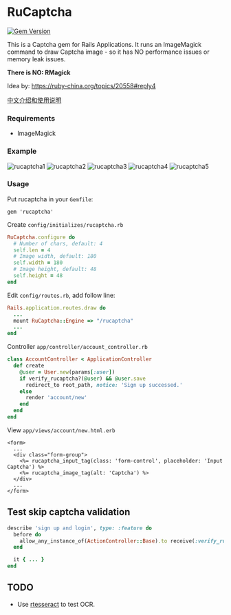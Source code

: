 # RuCaptcha

[![Gem Version](https://badge.fury.io/rb/rucaptcha.svg)](https://badge.fury.io/rb/rucaptcha)

This is a Captcha gem for Rails Applications. It runs an ImageMagick command to draw Captcha image - so it has NO performance issues or memory leak issues.

**There is NO: RMagick**

Idea by: https://ruby-china.org/topics/20558#reply4

[中文介绍和使用说明](https://ruby-china.org/topics/27832)

### Requirements

- ImageMagick

### Example

![rucaptcha1](https://cloud.githubusercontent.com/assets/5518/10726119/a844dfce-7c0b-11e5-99c3-a818f3ef3dd2.png) ![rucaptcha2](https://cloud.githubusercontent.com/assets/5518/10747608/2f2f5f10-7c92-11e5-860b-914db5695a57.png) ![rucaptcha3](https://cloud.githubusercontent.com/assets/5518/10747609/2f5bbac4-7c92-11e5-8192-4aa5dfb025b7.png) ![rucaptcha4](https://cloud.githubusercontent.com/assets/5518/10747611/2f7c6a12-7c92-11e5-8730-de7295b36dd6.png) ![rucaptcha5](https://cloud.githubusercontent.com/assets/5518/10747610/2f7a9d86-7c92-11e5-911a-44596c9aeef5.png)



### Usage

Put rucaptcha in your `Gemfile`:

```
gem 'rucaptcha'
```

Create `config/initializes/rucaptcha.rb`

```rb
RuCaptcha.configure do
  # Number of chars, default: 4
  self.len = 4
  # Image width, default: 180
  self.width = 180
  # Image height, default: 48
  self.height = 48
end
```

Edit `config/routes.rb`, add follow line:

```rb
Rails.application.routes.draw do
  ...
  mount RuCaptcha::Engine => "/rucaptcha"
  ...
end
```

Controller `app/controller/account_controller.rb`

```rb
class AccountController < ApplicationController
  def create
    @user = User.new(params[:user])
    if verify_rucaptcha?(@user) && @user.save
      redirect_to root_path, notice: 'Sign up successed.'
    else
      render 'account/new'
    end
  end
end
```

View `app/views/account/new.html.erb`

```erb
<form>
  ...
  <div class="form-group">
    <%= rucaptcha_input_tag(class: 'form-control', placeholder: 'Input Captcha') %>
    <%= rucaptcha_image_tag(alt: 'Captcha') %>
  </div>
  ...
</form>
```

## Test skip captcha validation

```rb
describe 'sign up and login', type: :feature do
  before do
    allow_any_instance_of(ActionController::Base).to receive(:verify_rucaptcha?).and_return(true)
  end

  it { ... }
end
```

## TODO

- Use [rtesseract](https://github.com/dannnylo/rtesseract) to test OCR.

